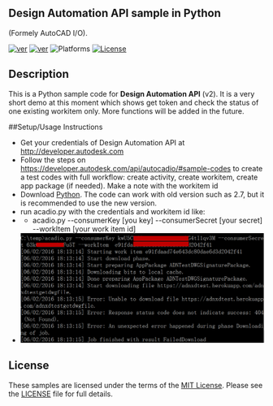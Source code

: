 ## Design Automation API sample in Python
(Formely AutoCAD I/O).

[![ver](https://img.shields.io/badge/language-python-orange.svg)](https://www.python.org/)
 [![ver](https://img.shields.io/badge/Design%20Automation%20API-2.0-blue.svg)](https://developer.autodesk.com/api/autocadio/v2/)
![Platforms](https://img.shields.io/badge/platform-windows%20%7C%20osx%20%7C%20linux-lightgray.svg)
 [![License](http://img.shields.io/:license-mit-red.svg)](http://opensource.org/licenses/MIT)
 
## Description
This is a Python sample code for <b>Design Automation API</b> (v2). It is a very short demo at this moment which shows get token and check the status of one existing workitem only. More functions will be added in the future.
 
##Setup/Usage Instructions
* Get your credentials of Design Automation API at http://developer.autodesk.com
* Follow the steps on https://developer.autodesk.com/api/autocadio/#sample-codes to create a test codes with full workflow: create activity, create workitem, create app package (if needed). Make a note with the workitem id
* Download [Python](https://www.python.org/downloads/). The code can work with old version such as 2.7, but it is recommended to use the new version.
* run acadio.py with the  credentials and workitem id like:
* * acadio.py --consumerKey [you key] --consumerSecret [your secret] --workItem  [your work item id]
* ![thumbnail](/help/testdemo.png)

 
 ## License
 These samples are licensed under the terms of the [MIT License](http://opensource.org/licenses/MIT). Please see the [LICENSE](LICENSE) file for full details.
